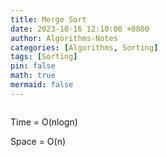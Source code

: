 ```yaml
---
title: Merge Sort
date: 2023-10-16 12:10:00 +0800
author: Algorithms-Notes
categories: [Algorithms, Sorting]
tags: [Sorting]
pin: false
math: true
mermaid: false
---
```


```java

```

Time = O(nlogn)

Space = O(n)